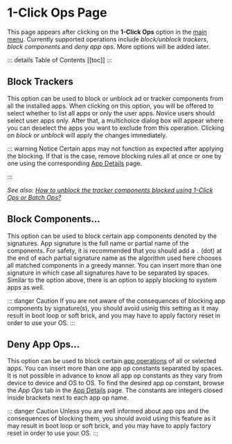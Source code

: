 # 1-Click Ops Page

This page appears after clicking on the **1-Click Ops** option in the [main menu](./main-page.md#options-menu). Currently supported operations include _block/unblock trackers_, _block components_ and _deny app ops_. More options will be added later.

::: details Table of Contents
[[toc]]
:::

## Block Trackers
This option can be used to block or unblock ad or tracker components from all the installed apps. When clicking on this option, you will be offered to select whether to list all apps or only the user apps. Novice users should select user apps only. After that, a multichoice dialog box will appear where you can deselect the apps you want to exclude from this operation. Clicking on _block_ or _unblock_ will apply the changes immediately.

::: warning Notice
Certain apps may not function as expected after applying the blocking. If that is the case, remove blocking rules all at once or one by one using the corresponding [App Details][1] page.

:::

_See also: [How to unblock the tracker components blocked using 1-Click Ops or Batch Ops?](../faq/app-components.md#how-to-unblock-the-tracker-components-blocked-using-1-click-ops-or-batch-ops)_

## Block Components…
This option can be used to block certain app components denoted by the signatures. App signature is the full name or partial name of the components. For safety, it is recommended that you should add a `.` (dot) at the end of each partial signature name as the algorithm used here chooses all matched components in a greedy manner. You can insert more than one signature in which case all signatures have to be separated by spaces. Similar to the option above, there is an option to apply blocking to system apps as well.

::: danger Caution
If you are not aware of the consequences of blocking app components by signature(s), you should avoid usinig this setting as it may result in boot loop or soft brick, and you may have to apply factory reset in order to use your OS.
:::

## Deny App Ops…
This option can be used to block certain [app operations](../tech/AppOps.md) of all or selected apps. You can insert more than one app op constants separated by spaces. It is not possible in advance to know all app op constants as they vary from device to device and OS to OS. To find the desired app op constant, browse the _App Ops_ tab in the [App Details][1] page. The constants are integers closed inside brackets next to each app op name.

::: danger Caution
Unless you are well informed about app ops and the consequences of blocking them, you should avoid using this feature as it may result in boot loop or soft brick, and you may have to apply factory reset in order to use your OS.
:::

[1]: ./app-details-page.md
